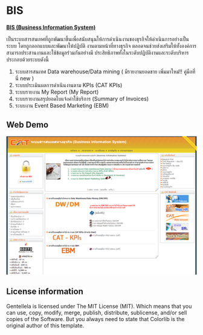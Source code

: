 # BIS
**[BIS (Business Information System)](https://bis.cattelecom.com)**

เป็นระบบสารสนเทศที่ถูกพัฒนาขึ้นเพื่อสนับสนุนให้การดำเนินงานของธุรกิจให้ดำเนินการอย่างเป็นระบบ โดยถูกออกแบบและพัฒนาให้ปฏิบัติ งานตามหน้าที่ทางธุรกิจ ตลอดจนช่วยส่งเสริมให้ทั้งองค์การ สามารถประสานงานและใช้ข้อมูลร่วมกันอย่างมี ประสิทธิภาพทั้งในระดับปฏิบัติงานและระดับบริหาร ประกอบด้วยระบบดังนี้

1.  ระบบสารสนเทศ Data warehouse/Data mining ( มีรายงานยอดขาย เพิ่มมาใหม่!! คู่มือที่นี่ new )
2.  ระบบประเมินผลการดำเนินงานตาม KPIs (CAT KPIs)
3.  ระบบรายงาน My Report (My Report)
4.  ระบบรายงานสรุปยอดใบแจ้งค่าใช้บริการ (Summary of Invoices)  
5.  ระบบงาน Event Based Marketing (EBM)
  

## Web Demo
![BIS](https://github.com/CATtelecomProjects/BIS/blob/master/images/WebLayout.png?raw=true "BIS Browser Preview")


## License information
Gentellela is licensed under The MIT License (MIT). Which means that you can use, copy, modify, merge, publish, distribute, sublicense, and/or sell copies of the Software. But you always need to state that Colorlib is the original author of this template.
